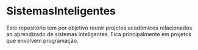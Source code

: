 # SistemasInteligentes

Este repositório tem por objetivo reunir projetos acadêmicos relacionados ao aprendizado de sistemas inteligentes. Fica principalmente em projetos que envolvem programação. 
